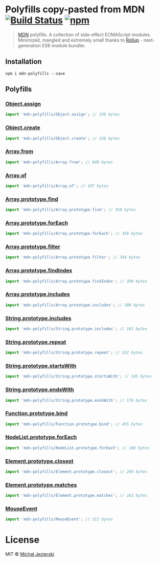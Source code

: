 # Polyfills copy-pasted from MDN [![Build Status](https://travis-ci.org/msn0/mdn-polyfills.svg?branch=master)](http://travis-ci.org/msn0/mdn-polyfills) [![npm](https://img.shields.io/npm/dt/mdn-polyfills.svg)](https://www.npmjs.com/package/mdn-polyfills)

> [MDN](https://developer.mozilla.org) polyfills. A collection of side-effect ECMAScript modules. Minimized, mangled and extremely small thanks to [Rollup](https://rollupjs.org) - next-generation ES6 module bundler.

## Installation

```
npm i mdn-polyfills --save
```

## Polyfills

### [Object.assign](https://developer.mozilla.org/en/docs/Web/JavaScript/Reference/Global_Objects/Object/assign#Polyfill)

```js
import 'mdn-polyfills/Object.assign'; // 330 bytes
```

### [Object.create](https://developer.mozilla.org/en-US/docs/Web/JavaScript/Reference/Global_Objects/Object/create#Polyfill)

```js
import 'mdn-polyfills/Object.create'; // 328 bytes
```

### [Array.from](https://developer.mozilla.org/en/docs/Web/JavaScript/Reference/Global_Objects/Array/from?v=control#Polyfill)

```js
import 'mdn-polyfills/Array.from'; // 840 bytes
```

### [Array.of](https://developer.mozilla.org/en-US/docs/Web/JavaScript/Reference/Global_Objects/Array/of#Polyfill)

```js
import 'mdn-polyfills/Array.of'; // 107 bytes
```

### [Array.prototype.find](https://developer.mozilla.org/en/docs/Web/JavaScript/Reference/Global_Objects/Array/find?v=control#Polyfill)

```js
import 'mdn-polyfills/Array.prototype.find'; // 358 bytes
```


### [Array.prototype.forEach](https://developer.mozilla.org/en/docs/Web/JavaScript/Reference/Global_Objects/Array/forEach?v=control#Polyfill)

```js
import 'mdn-polyfills/Array.prototype.forEach'; // 356 bytes
```

### [Array.prototype.filter](https://developer.mozilla.org/en/docs/Web/JavaScript/Reference/Global_Objects/Array/filter?v=control#Polyfill)

```js
import 'mdn-polyfills/Array.prototype.filter'; // 344 bytes
```

### [Array.prototype.findIndex](https://developer.mozilla.org/en-US/docs/Web/JavaScript/Reference/Global_Objects/Array/findIndex?v=control#Polyfill)

```js
import 'mdn-polyfills/Array.prototype.findIndex'; // 390 bytes
```

### [Array.prototype.includes](https://developer.mozilla.org/en/docs/Web/JavaScript/Reference/Global_Objects/Array/includes?v=control#Polyfill)

```js
import 'mdn-polyfills/Array.prototype.includes'; // 380 bytes
```

### [String.prototype.includes](https://developer.mozilla.org/en/docs/Web/JavaScript/Reference/Global_Objects/String/includes#Polyfill)

```js
import 'mdn-polyfills/String.prototype.includes'; // 181 bytes
```

### [String.prototype.repeat](https://developer.mozilla.org/en-US/docs/Web/JavaScript/Reference/Global_Objects/String/repeat#Polyfill)

```js
import 'mdn-polyfills/String.prototype.repeat'; // 532 bytes
```

### [String.prototype.startsWith](https://developer.mozilla.org/en/docs/Web/JavaScript/Reference/Global_Objects/String/startsWith#Polyfill)

```js
import 'mdn-polyfills/String.prototype.startsWith'; // 145 bytes
```

### [String.prototype.endsWith](https://developer.mozilla.org/en/docs/Web/JavaScript/Reference/Global_Objects/String/endsWith#Polyfill)

```js
import 'mdn-polyfills/String.prototype.endsWith'; // 176 bytes
```

### [Function.prototype.bind](https://developer.mozilla.org/en/docs/Web/JavaScript/Reference/Global_objects/Function/bind#Polyfill)

```js
import 'mdn-polyfills/Function.prototype.bind'; // 455 bytes
```

### [NodeList.prototype.forEach](https://developer.mozilla.org/en-US/docs/Web/API/NodeList/forEach#Polyfill)

```js
import 'mdn-polyfills/NodeList.prototype.forEach'; // 186 bytes
```

### [Element.prototype.closest](https://developer.mozilla.org/en-US/docs/Web/API/Element/closest#Polyfill)

```js
import 'mdn-polyfills/Element.prototype.closest'; // 269 bytes
```

### [Element.prototype.matches](https://developer.mozilla.org/en-US/docs/Web/API/Element/matches#Polyfill)

```js
import 'mdn-polyfills/Element.prototype.matches'; // 161 bytes
```

### [MouseEvent](https://developer.mozilla.org/en-US/docs/Web/API/MouseEvent/MouseEvent#Polyfill)

```js
import 'mdn-polyfills/MouseEvent'; // 312 bytes
```

# License

MIT © [Michał Jezierski](https://github.com/msn0)
